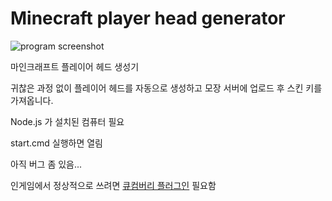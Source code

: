 # Minecraft player head generator

<img alt="program screenshot" src="https://raw.githubusercontent.com/wnynya/Cucumbery-Skullgen/main/capture.png">

마인크래프트 플레이어 헤드 생성기

귀찮은 과정 없이 플레이어 헤드를 자동으로 생성하고 모장 서버에 업로드 후 스킨 키를 가져옵니다.

Node.js 가 설치된 컴퓨터 필요

start.cmd 실행하면 열림

아직 버그 좀 있음...

인게임에서 정상적으로 쓰려면 [큐컴버리 플러그인](https://github.com/jho5245/Cucumbery) 필요함
